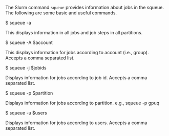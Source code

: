 The Slurm command `squeue` provides information about jobs in the squeue. The following are some basic and useful commands.

$ squeue -a 

This displays information in all jobs and job steps in all partitions.

$ squeue -A $account

This displays information for jobs according to account (i.e., group). Accepts a comma separated list.

$ squeue -j $jobids

Displays information for jobs according to job id. Accepts a comma separated list.

$ squeue -p $partition

Displays information for jobs according to partition. e.g., squeue -p gpuq

$ squeue -u $users

Displays information for jobs according to users. Accepts a comma separated list.

